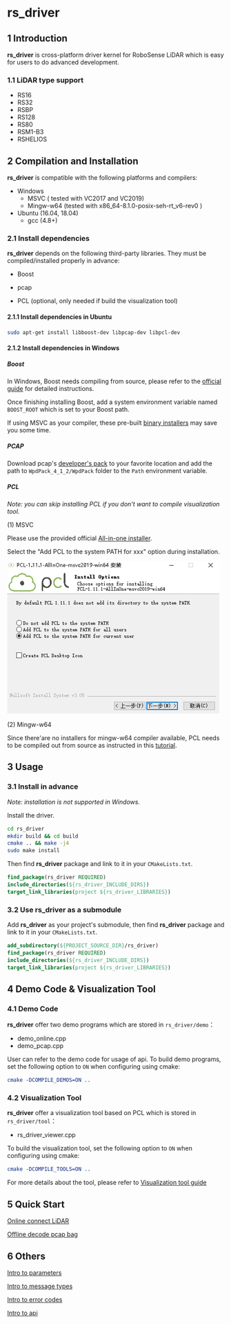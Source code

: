 # **rs_driver** 

## 1 Introduction

**rs_driver** is cross-platform driver kernel for RoboSense LiDAR which is easy for users to do advanced development.

### 1.1 LiDAR type support

- RS16
- RS32
- RSBP
- RS128
- RS80
- RSM1-B3
- RSHELIOS



## 2 Compilation and Installation

**rs_driver** is compatible with the following platforms and compilers: 

- Windows
  - MSVC ( tested with VC2017 and VC2019)
  - Mingw-w64 (tested with x86_64-8.1.0-posix-seh-rt_v6-rev0 )
- Ubuntu (16.04, 18.04)
  - gcc (4.8+)

### 2.1 Install dependencies

**rs_driver** depends on the following third-party libraries. They must be compiled/installed properly in advance:

- Boost 

- pcap

- PCL (optional, only needed if build the visualization tool)

#### 2.1.1 Install dependencies in Ubuntu

```sh
sudo apt-get install libboost-dev libpcap-dev libpcl-dev
```

#### 2.1.2 Install dependencies in Windows

##### Boost

In Windows, Boost needs compiling from source, please refer to the [official guide](https://www.boost.org/doc/libs/1_67_0/more/getting_started/windows.html) for detailed instructions. 

Once finishing installing Boost, add a system environment variable named  ```BOOST_ROOT```  which is set to your Boost path. 

If using MSVC as your compiler, these pre-built [binary installers](https://boost.teeks99.com/) may save you some time.   

##### PCAP

Download pcap's [developer's pack](https://www.winpcap.org/install/bin/WpdPack_4_1_2.zip) to your favorite location and add the path to ```WpdPack_4_1_2/WpdPack``` folder to the ```Path``` environment variable. 

##### PCL

*Note: you can skip installing PCL if you don't want to compile visualization tool.* 

(1) MSVC

Please use the provided official  [All-in-one installer](https://github.com/PointCloudLibrary/pcl/releases).

Select the "Add PCL to the system PATH for xxx" option during installation.

![](./doc/img/install_pcl.PNG)

(2) Mingw-w64

Since there'are no installers for mingw-w64 compiler available, PCL needs to be compiled out from source as instructed in this [tutorial](https://pointclouds.org/documentation/tutorials/compiling_pcl_windows.html). 



## 3 Usage

### 3.1 Install in advance

*Note: installation is not supported in Windows.* 

 Install the driver.

```sh
cd rs_driver
mkdir build && cd build
cmake .. && make -j4
sudo make install
```

Then find  **rs_driver** package and link to it in your ```CMakeLists.txt```.

```cmake
find_package(rs_driver REQUIRED)
include_directories(${rs_driver_INCLUDE_DIRS})
target_link_libraries(project ${rs_driver_LIBRARIES})
```

### 3.2 Use rs_driver as a submodule

Add **rs_driver** as your project's submodule, then find **rs_driver** package and link to it in your ```CMakeLists.txt```.

```cmake
add_subdirectory(${PROJECT_SOURCE_DIR}/rs_driver)
find_package(rs_driver REQUIRED)
include_directories(${rs_driver_INCLUDE_DIRS})
target_link_libraries(project ${rs_driver_LIBRARIES})
```



## 4 Demo Code & Visualization Tool

### 4.1 Demo Code

**rs_driver** offer two demo programs which are stored in ```rs_driver/demo```：

- demo_online.cpp
- demo_pcap.cpp

User can refer to the demo code for usage of api. To build demo programs, set the following option to ```ON``` when configuring using cmake:

```cmake
cmake -DCOMPILE_DEMOS=ON ..
```



### 4.2 Visualization Tool

**rs_driver** offer a visualization tool based on PCL which is stored in ```rs_driver/tool```：

- rs_driver_viewer.cpp

To build the visualization tool, set the following option to ```ON``` when configuring using cmake: 

```cmake
cmake -DCOMPILE_TOOLS=ON ..
```

For more details about the tool, please refer to [Visualization tool guide](doc/howto/how_to_use_rs_driver_viewer.md) 



## 5 Quick Start

[Online connect LiDAR](doc/howto/how_to_online_use_driver.md)

[Offline decode pcap bag](doc/howto/how_to_offline_decode_pcap.md)



## 6 Others

[Intro to parameters](doc/intro/parameter_intro.md)

[Intro to message types](doc/intro/message_intro.md)

[Intro to error codes](doc/intro/errcode_intro.md)

[Intro to api](doc/intro/api_intro.md)










